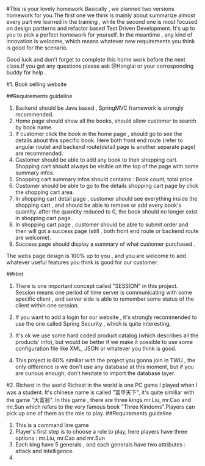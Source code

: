 #This is your lovely homework
Basically , we planned two versions homework for you.The first one we think is mainly about summarize almost every part we learned in the training , while the second one is most focused on design partterns and refactor based Test Driven Development. It's up to you to pick a perfect homework for yourself. In the meantime , any kind of innovation is welcome, which means whatever new requirements you think is good for the scenario.

Good luck and don't forget to complete this home work before the next class.If you got any questions please ask @Honglai or your corresponding buddy for help .

#1. Book selling website

##Requirements guideline
1. Backend should be Java based , SpringMVC framework is strongly recommended.
2. Home page should show all the books, should allow customer to search by book name.
3. If customer click the book in the home page , should go to see the details about this specific book. Here both front end route (refer to angular route) and backend route(detail page is another separate page) are recommended.
4. Customer should be able to add any book to their shopping cart. Shopping cart should always be visible on the top of the page with some summary infos.
5. Shopping cart summary infos should contains : Book count, total price.
6. Customer should be able to go to the details shopping cart page by click the shopping cart area.
7. In shopping cart detail page , customer should see everything inside the shopping cart , and should be able to remove or add every book's quantity. after the quantity reduced to 0, the book should no longer exist in shopping cart page .
8. In shopping cart page , customer should be able to submit order and then will got a success page (still , both front end route or backend route are welcome).
9. Success page should display a summary of what customer purchased .


The webs page design is 100% up to you , and you are welcome to add whatever useful features you think is good for our customer.

##Hint
1. There is one important concept called "SESSION" in this project. Session means one period of time server is communicating with some specific client , and server side is able to remember some status of the client within one session.

2. If you want to add a login for our website , it's strongly recommended to use the one called Spring Security , which is quite interesting.

3. It's ok we use some hard coded product catalog (which describes all the products' info), but would be better if we make it possible to use some configuration file like XML, JSON or whatever you think is good.
4. This project is 60% similiar with the project you gonna join in TWU , the only difference is we don't use any database at this moment, but if you are curious enough, don't hesitate to import the database layer.





#2. Richest in the world
Richest in the world is one PC game I played when I was a student. It's chinese name is called "富甲天下", it's quite similiar with the game "大富翁". In this game , there are three kings mr.Liu, mr.Cao and mr.Sun which refers to the very famous book "Three Kindoms".Players can pick up one of them as the role to play.
##Requirements guideline
1. This is a command line game
2. Player's first step is to choose a role to play, here players have three options : mr.Liu, mr.Cao and mr.Sun
3. Each king have 5 generals , and each generals have two attributes : attack and intelligence.
4.
